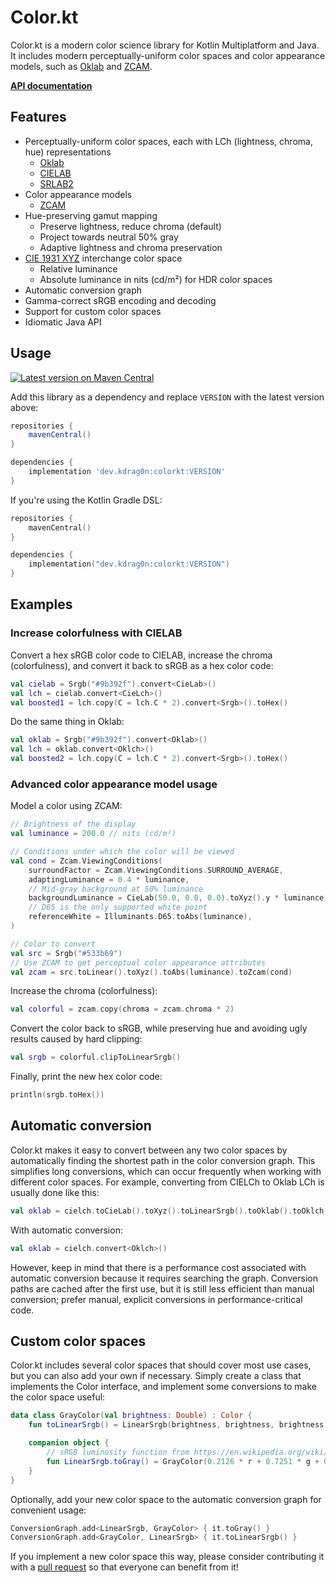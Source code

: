 # Color.kt

Color.kt is a modern color science library for Kotlin Multiplatform and Java. It includes modern perceptually-uniform color spaces and color appearance models, such as [Oklab](https://bottosson.github.io/posts/oklab/) and [ZCAM](https://www.osapublishing.org/oe/fulltext.cfm?uri=oe-29-4-6036&id=447640).

[**API documentation**](https://javadoc.io/doc/dev.kdrag0n/colorkt)

## Features

- Perceptually-uniform color spaces, each with LCh (lightness, chroma, hue) representations
  - [Oklab](https://bottosson.github.io/posts/oklab/)
  - [CIELAB](https://en.wikipedia.org/wiki/CIELAB_color_space)
  - [SRLAB2](https://www.magnetkern.de/srlab2.html)
- Color appearance models
  - [ZCAM](https://www.osapublishing.org/oe/fulltext.cfm?uri=oe-29-4-6036&id=447640)
- Hue-preserving gamut mapping
  - Preserve lightness, reduce chroma (default)
  - Project towards neutral 50% gray
  - Adaptive lightness and chroma preservation
- [CIE 1931 XYZ](https://en.wikipedia.org/wiki/CIE_1931_color_space) interchange color space
  - Relative luminance
  - Absolute luminance in nits (cd/m²) for HDR color spaces
- Automatic conversion graph
- Gamma-correct sRGB encoding and decoding
- Support for custom color spaces
- Idiomatic Java API

## Usage

[![Latest version on Maven Central](https://img.shields.io/maven-central/v/dev.kdrag0n/colorkt)](https://search.maven.org/artifact/dev.kdrag0n/colorkt)

Add this library as a dependency and replace `VERSION` with the latest version above:

```groovy
repositories {
    mavenCentral()
}

dependencies {
    implementation 'dev.kdrag0n:colorkt:VERSION'
}
```

If you're using the Kotlin Gradle DSL:

```kotlin
repositories {
    mavenCentral()
}

dependencies {
    implementation("dev.kdrag0n:colorkt:VERSION")
}
```

## Examples

### Increase colorfulness with CIELAB

Convert a hex sRGB color code to CIELAB, increase the chroma (colorfulness), and convert it back to sRGB as a hex color code:

```kotlin
val cielab = Srgb("#9b392f").convert<CieLab>()
val lch = cielab.convert<CieLch>()
val boosted1 = lch.copy(C = lch.C * 2).convert<Srgb>().toHex()
```

Do the same thing in Oklab:

```kotlin
val oklab = Srgb("#9b392f").convert<Oklab>()
val lch = oklab.convert<Oklch>()
val boosted2 = lch.copy(C = lch.C * 2).convert<Srgb>().toHex()
```

### Advanced color appearance model usage

Model a color using ZCAM:

```kotlin
// Brightness of the display
val luminance = 200.0 // nits (cd/m²)

// Conditions under which the color will be viewed
val cond = Zcam.ViewingConditions(
    surroundFactor = Zcam.ViewingConditions.SURROUND_AVERAGE,
    adaptingLuminance = 0.4 * luminance,
    // Mid-gray background at 50% luminance
    backgroundLuminance = CieLab(50.0, 0.0, 0.0).toXyz().y * luminance,
    // D65 is the only supported white point
    referenceWhite = Illuminants.D65.toAbs(luminance),
)

// Color to convert
val src = Srgb("#533b69")
// Use ZCAM to get perceptual color appearance attributes
val zcam = src.toLinear().toXyz().toAbs(luminance).toZcam(cond)
```

Increase the chroma (colorfulness):

```kotlin
val colorful = zcam.copy(chroma = zcam.chroma * 2)
```

Convert the color back to sRGB, while preserving hue and avoiding ugly results caused by hard clipping:

```kotlin
val srgb = colorful.clipToLinearSrgb()
```

Finally, print the new hex color code:

```kotlin
println(srgb.toHex())
```

## Automatic conversion

Color.kt makes it easy to convert between any two color spaces by automatically finding the shortest path in the color conversion graph. This simplifies long conversions, which can occur frequently when working with different color spaces. For example, converting from CIELCh to Oklab LCh is usually done like this:

```kotlin
val oklab = cielch.toCieLab().toXyz().toLinearSrgb().toOklab().toOklch()
```

With automatic conversion:

```kotlin
val oklab = cielch.convert<Oklch>()
```

However, keep in mind that there is a performance cost associated with automatic conversion because it requires searching the graph. Conversion paths are cached after the first use, but it is still less efficient than manual conversion; prefer manual, explicit conversions in performance-critical code.

## Custom color spaces

Color.kt includes several color spaces that should cover most use cases, but you can also add your own if necessary. Simply create a class that implements the Color interface, and implement some conversions to make the color space useful:

```kotlin
data class GrayColor(val brightness: Double) : Color {
    fun toLinearSrgb() = LinearSrgb(brightness, brightness, brightness)

    companion object {
        // sRGB luminosity function from https://en.wikipedia.org/wiki/Relative_luminance
        fun LinearSrgb.toGray() = GrayColor(0.2126 * r + 0.7251 * g + 0.0722 * b)
    }
}
```

Optionally, add your new color space to the automatic conversion graph for convenient usage:

```kotlin
ConversionGraph.add<LinearSrgb, GrayColor> { it.toGray() }
ConversionGraph.add<GrayColor, LinearSrgb> { it.toLinearSrgb() }
```

If you implement a new color space this way, please consider contributing it with a [pull request](https://github.com/kdrag0n/colorkt/compare) so that everyone can benefit from it!
